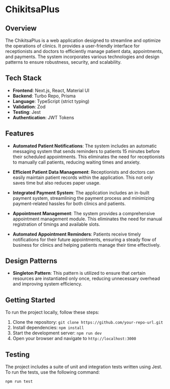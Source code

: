 # ChikitsaPlus

## Overview

The ChikitsaPlus is a web application designed to streamline and optimize the operations of clinics. It provides a user-friendly interface for receptionists and doctors to efficiently manage patient data, appointments, and payments. The system incorporates various technologies and design patterns to ensure robustness, security, and scalability.

## Tech Stack

- **Frontend**: Next.js, React, Material UI
- **Backend**: Turbo Repo, Prisma
- **Language**: TypeScript (strict typing)
- **Validation**: Zod
- **Testing**: Jest
- **Authentication**: JWT Tokens

## Features

- **Automated Patient Notifications**: The system includes an automatic messaging system that sends reminders to patients 15 minutes before their scheduled appointments. This eliminates the need for receptionists to manually call patients, reducing waiting times and anxiety.

- **Efficient Patient Data Management**: Receptionists and doctors can easily maintain patient records within the application. This not only saves time but also reduces paper usage.

- **Integrated Payment System**: The application includes an in-built payment system, streamlining the payment process and minimizing payment-related hassles for both clinics and patients.

- **Appointment Management**: The system provides a comprehensive appointment management module. This eliminates the need for manual registration of timings and available slots.

- **Automated Appointment Reminders**: Patients receive timely notifications for their future appointments, ensuring a steady flow of business for clinics and helping patients manage their time effectively.

## Design Patterns

- **Singleton Pattern**: This pattern is utilized to ensure that certain resources are instantiated only once, reducing unnecessary overhead and improving system efficiency.

## Getting Started

To run the project locally, follow these steps:

1. Clone the repository: `git clone https://github.com/your-repo-url.git`
2. Install dependencies: `npm install`
3. Start the development server: `npm run dev`
4. Open your browser and navigate to `http://localhost:3000`

## Testing

The project includes a suite of unit and integration tests written using Jest. To run the tests, use the following command:

```bash
npm run test
